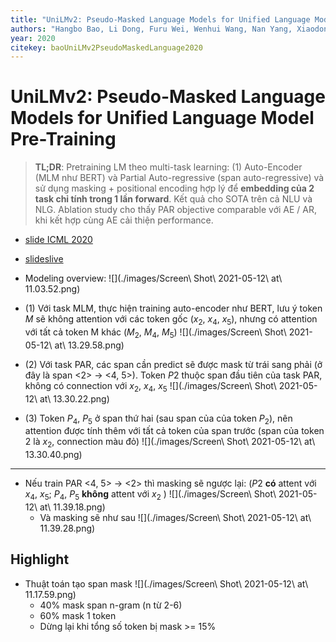 ```yaml
---
title: "UniLMv2: Pseudo-Masked Language Models for Unified Language Model Pre-Training"
authors: "Hangbo Bao, Li Dong, Furu Wei, Wenhui Wang, Nan Yang, Xiaodong Liu, Yu Wang, Songhao Piao, Jianfeng Gao, Ming Zhou, Hsiao-Wuen Hon"
year: 2020
citekey: baoUniLMv2PseudoMaskedLanguage2020
---
```


# UniLMv2: Pseudo-Masked Language Models for Unified Language Model Pre-Training
> **TL;DR**: Pretraining LM theo multi-task learning: (1) Auto-Encoder (MLM như BERT) và Partial Auto-regressive (span auto-regressive) và sử dụng masking + positional encoding hợp lý để **embedding của 2 task chỉ tính trong 1 lần forward**. Kết quả cho SOTA trên cả NLU và NLG. Ablation study cho thấy PAR objective comparable với AE / AR, khi kết hợp cùng AE cải thiện performance.

- [slide ICML 2020](https://icml.cc/media/Slides/icml/2020/virtual(no-parent)-16-15-00UTC-6417-unilmv2_pseudo.pdf)
- [slideslive](https://slideslive.com/38928147)

- Modeling overview: ![](./images/Screen\ Shot\ 2021-05-12\ at\ 11.03.52.png)

- (1) Với task MLM, thực hiện training auto-encoder như BERT, lưu ý token $M$ sẽ không attention với các token gốc ($x_2$, $x_4$, $x_5$), nhưng có attention với tất cả token M khác ($M_2$, $M_4$, $M_5$) ![](./images/Screen\ Shot\ 2021-05-12\ at\ 13.29.58.png)
- (2) Với task PAR, các span cần predict sẽ được mask từ trái sang phải (ở đây là span <2> -> <4, 5>). Token $P2$ thuộc span đầu tiên của task PAR, không có connection với $x_2$, $x_4$, $x_5$ ![](./images/Screen\ Shot\ 2021-05-12\ at\ 13.30.22.png) 
- (3) Token $P_4$, $P_5$ ở span thứ hai (sau span của của token $P_2$), nên attention được tính thêm với tất cả token của span trước (span của token 2 là $x_2$, connection màu đỏ) ![](./images/Screen\ Shot\ 2021-05-12\ at\ 13.30.40.png)

--- 
- Nếu train PAR <4, 5> -> <2> thì masking sẽ ngược lại: ($P2$ **có** attent với $x_4$, $x_5$; $P_4$, $P_5$ **không** attent với $x_2$ ) ![](./images/Screen\ Shot\ 2021-05-12\ at\ 11.39.18.png)
  - Và masking sẽ như sau ![](./images/Screen\ Shot\ 2021-05-12\ at\ 11.39.28.png)

## Highlight
- Thuật toán tạo span mask ![](./images/Screen\ Shot\ 2021-05-12\ at\ 11.17.59.png)
  - 40% mask span n-gram (n từ 2-6)
  - 60% mask 1 token
  - Dừng lại khi tổng số token bị mask >= 15%

